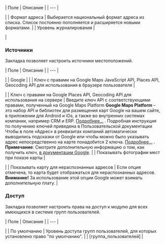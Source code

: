 | Поле | Описание |
| --- |

|
| Формат адреса | Выбирается национальный формат адреса из списка. Список постоянно пополняется и расширяется новыми форматами. |
| Уровень журналирования |

|

### Источники

Закладка позволяет настроить источники местоположений.

| Поле | Описание |
| --- |

|
| Google | |
| Ключ с правами на Google Maps JavaScript API, Places API, Geocoding API для использования в браузере пользователя |

|
| Ключ с правами на Google Places API, Geocoding API для использования на сервере | Введите ключ API с соответствующими правами, полученный на Google Maps Platform    **Google Maps Platform** – это набор API и библиотек для размещения карт Google на вашем сайте, в приложении для Android и iOs, а также во внутренних системах компании, например CRM и ERP.   [Подробнее...](https://cloud.google.com/maps-platform/) . Подробная инструкция по получению ключей приведена в Пользовательской документации    Чтобы в поле «Адрес» в реквизитах компаний автоматически выводились подсказки от Google или чтобы можно было указывать адрес непосредственно на карте понадобится 2 ключа.  [Подробнее...](https://dev.1c-bitrix.ru/user_help/components/content/google_maps/map_google_key.php) . **Примечание**: Смотрите дополнительную информацию о том, как получить ключ, [в документации Google](https://developers.google.com/maps/documentation/javascript/get-api-key). |
| Показывать фотографии мест при показе карты |

|
| Показывать карту для нераспознанных адресов | Если опция отмечена, то карта будет отображаться для нераспознанных адресов. **Внимание!** За использование этой опции Google может взимать дополнительную плату. |

### Доступ

Закладка позволяет настроить права на доступ к модулю для всех имеющихся в системе групп пользователей.

| Поле | Описание |
| --- |

|
| По умолчанию | Уровень доступа групп пользователей, для которых установлено право "по умолчанию". |
| [группа\_пользователей] |